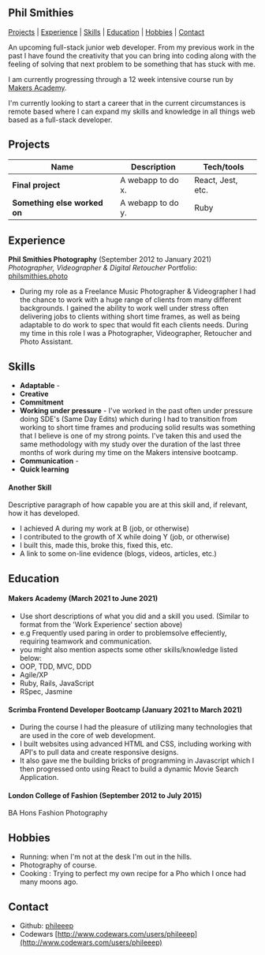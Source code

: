 ## Phil Smithies

[Projects](#projects) | [Experience](#experience) | [Skills](#skills) | [Education](#education) | [Hobbies](#hobbies) | [Contact](#contact)

An upcoming full-stack junior web developer.  From my previous work in the past I have found the creativity that you can bring into coding along with the feeling of solving that next problem to be something that has stuck with me. 

I am currently progressing through a 12 week intensive course run by [Makers Academy](https://github.com/makersacademy). 

I'm currently looking to start a career that in the current circumstances is remote based where I can expand my skills and knowledge in all things web based as a full-stack developer. 

## Projects

| Name                         | Description       | Tech/tools        |
| ---------------------------- | ----------------- | ----------------- |
| **Final project**            | A webapp to do x. | React, Jest, etc. |
| **Something else worked on** | A webapp to do y. | Ruby              |

## Experience

**Phil Smithies Photography** (September 2012 to January 2021)  
_Photographer, Videographer & Digital Retoucher_
Portfolio: [philsmithies.photo](http://www.philsmithies.photo)

- During my role as a Freelance Music Photographer & Videographer I had the chance to work with a huge range of clients from many different backgrounds. I gained the ability to work well under stress often delivering jobs to clients withing short time frames, as well as being adaptable to do work to spec that would fit each clients needs. During my time in this role I was a Photographer, Videographer, Retoucher and Photo Assistant. 

## Skills

- **Adaptable** - 
- **Creative**
- **Commitment**
- **Working under pressure** - I've worked in the past often under pressure doing SDE's (Same Day Edits) which during I had to transition from working to short time frames and producing solid results was something that I believe is one of my strong points. I've taken this and used the same methodology with my study over the duration of the last three months of work during my time on the Makers intensive bootcamp. 
- **Communication** - 
- **Quick learning**

#### Another Skill

Descriptive paragraph of how capable you are at this skill and, if relevant, how it has developed.

- I achieved A during my work at B (job, or otherwise)
- I contributed to the growth of X while doing Y (job, or otherwise)
- I built this, made this, broke this, fixed this, etc.
- A link to some on-line evidence (blogs, videos, articles, etc.)

## Education

#### Makers Academy (March 2021 to June 2021)
- Use short descriptions of what you did and a skill you used. (Similar to format from the 'Work Experience' section above)
- e.g Frequently used paring in order to problemsolve effeciently, requiring teamwork and communication.
- you might also mention aspects some other skills/knowledge listed below: 
- OOP, TDD, MVC, DDD
- Agile/XP
- Ruby, Rails, JavaScript
- RSpec, Jasmine

#### Scrimba Frontend Developer Bootcamp (January 2021 to March 2021)
- During the course I had the pleasure of utilizing many technologies that are used in the core of web development. 
- I built websites using advanced HTML and CSS, including working with API's to pull data and create responsive designs. 
- It also gave me the building bricks of programming in Javascript which I then progressed onto using React to build a dynamic Movie Search Application. 

#### London College of Fashion (September 2012 to July 2015)

BA Hons Fashion Photography

## Hobbies

- Running: when I'm not at the desk I'm out in the hills. 
- Photography of course. 
- Cooking : Trying to perfect my own recipe for a Pho which I once had many moons ago. 

## Contact
- Github: [phileeep](https://github.com/phileeep/)
- Codewars [http://www.codewars.com/users/phileeep](http://www.codewars.com/users/phileeep)